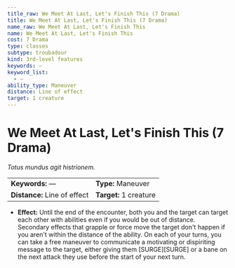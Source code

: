```yaml
---
title_raw: We Meet At Last, Let's Finish This (7 Drama)
title: We Meet At Last, Let's Finish This (7 Drama)
name_raw: We Meet At Last, Let's Finish This
name: We Meet At Last, Let's Finish This
cost: 7 Drama
type: classes
subtype: troubadour
kind: 3rd-level features
keywords: —
keyword_list:
  - —
ability_type: Maneuver
distance: Line of effect
target: 1 creature
---
```


# We Meet At Last, Let's Finish This (7 Drama)

*Totus mundus agit histrionem.*

|                              |                        |
| :--------------------------- | :--------------------- |
| **Keywords:** —              | **Type:** Maneuver     |
| **Distance:** Line of effect | **Target:** 1 creature |

- **Effect:** Until the end of the encounter, both you and the target can target each other with abilities even if you would be out of distance. Secondary effects that grapple or force move the target don't happen if you aren't within the distance of the ability. On each of your turns, you can take a free maneuver to communicate a motivating or dispiriting message to the target, either giving them \[SURGE\]\[SURGE\] or a bane on the next attack they use before the start of your next turn.
